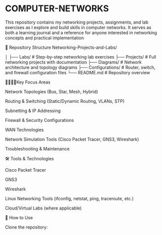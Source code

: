 # COMPUTER-NETWORKS
This repository contains my networking projects, assignments, and lab exercises as I explore and build skills in computer networks. It serves as both a learning journal and a reference for anyone interested in networking concepts and practical implementation

📂 Repository Structure
Networking-Projects-and-Labs/

│
├── Labs/               # Step-by-step networking lab exercises
├── Projects/           # Full networking projects with documentation
├── Diagrams/           # Network architecture and topology diagrams
├── Configurations/     # Router, switch, and firewall configuration files
└── README.md           # Repository overview


🫵🏼🫵🏼Key Focus Areas

Network Topologies (Bus, Star, Mesh, Hybrid)

Routing & Switching (Static/Dynamic Routing, VLANs, STP)

Subnetting & IP Addressing

Firewall & Security Configurations

WAN Technologies

Network Simulation Tools (Cisco Packet Tracer, GNS3, Wireshark)

Troubleshooting & Maintenance

🛠 Tools & Technologies

Cisco Packet Tracer

GNS3

Wireshark

Linux Networking Tools (ifconfig, netstat, ping, traceroute, etc.)

Cloud/Virtual Labs (where applicable)

📘 How to Use

Clone the repository:
